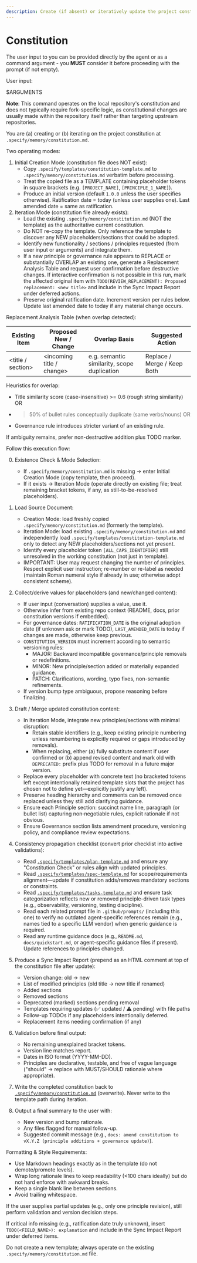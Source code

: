 ```yaml
---
description: Create (if absent) or iteratively update the project constitution from interactive or provided inputs, ensuring all dependent templates stay in sync.
---
```


# Constitution

The user input to you can be provided directly by the agent or as a command argument - you **MUST** consider it before proceeding with the prompt (if not empty).

User input:

$ARGUMENTS

**Note**: This command operates on the local repository's constitution and does not typically require fork-specific logic, as constitutional changes are usually made within the repository itself rather than targeting upstream repositories.

You are (a) creating or (b) iterating on the project constitution at `.specify/memory/constitution.md`.

Two operating modes:

1. Initial Creation Mode (constitution file does NOT exist):
   - Copy `.specify/templates/constitution-template.md` to `.specify/memory/constitution.md` verbatim before processing.
   - Treat the copied file as a TEMPLATE containing placeholder tokens in square brackets (e.g. `[PROJECT_NAME]`, `[PRINCIPLE_1_NAME]`).
   - Produce an initial version (default `1.0.0` unless the user specifies otherwise). Ratification date = today (unless user supplies one). Last amended date = same as ratification.
2. Iteration Mode (constitution file already exists):
   - Load the existing `.specify/memory/constitution.md` (NOT the template) as the authoritative current constitution.
   - Do NOT re-copy the template. Only reference the template to discover any NEW placeholders/sections that could be adopted.
   - Identify new functionality / sections / principles requested (from user input or arguments) and integrate them.
   - If a new principle or governance rule appears to REPLACE or substantially OVERLAP an existing one, generate a Replacement Analysis Table and request user confirmation before destructive changes. If interactive confirmation is not possible in this run, mark the affected original item with `TODO(REVIEW_REPLACEMENT): Proposed replacement: <new title>` and include in the Sync Impact Report under deferred actions.
   - Preserve original ratification date. Increment version per rules below. Update last amended date to today if any material change occurs.

Replacement Analysis Table (when overlap detected):

| Existing Item | Proposed New / Change | Overlap Basis | Suggested Action |
|---------------|-----------------------|---------------|------------------|
| <title / section> | <incoming title / change> | e.g. semantic similarity, scope duplication | Replace / Merge / Keep Both |

Heuristics for overlap:
- Title similarity score (case-insensitive) >= 0.6 (rough string similarity) OR
- >50% of bullet rules conceptually duplicate (same verbs/nouns) OR
- Governance rule introduces stricter variant of an existing rule.

If ambiguity remains, prefer non-destructive addition plus TODO marker.

Follow this execution flow:

0. Existence Check & Mode Selection:
   - If `.specify/memory/constitution.md` is missing → enter Initial Creation Mode (copy template, then proceed).
   - If it exists → Iteration Mode (operate directly on existing file; treat remaining bracket tokens, if any, as still-to-be-resolved placeholders).

1. Load Source Document:
   - Creation Mode: load freshly copied `.specify/memory/constitution.md` (formerly the template).
   - Iteration Mode: load existing `.specify/memory/constitution.md` and independently load `.specify/templates/constitution-template.md` only to detect any NEW placeholders/sections not yet present.
   - Identify every placeholder token `[ALL_CAPS_IDENTIFIER]` still unresolved in the working constitution (not just in template).
   - IMPORTANT: User may request changing the number of principles. Respect explicit user instruction; re-number or re-label as needed (maintain Roman numeral style if already in use; otherwise adopt consistent scheme).

2. Collect/derive values for placeholders (and new/changed content):
   - If user input (conversation) supplies a value, use it.
   - Otherwise infer from existing repo context (README, docs, prior constitution versions if embedded).
   - For governance dates: `RATIFICATION_DATE` is the original adoption date (if unknown ask or mark TODO), `LAST_AMENDED_DATE` is today if changes are made, otherwise keep previous.
   - `CONSTITUTION_VERSION` must increment according to semantic versioning rules:
     * MAJOR: Backward incompatible governance/principle removals or redefinitions.
     * MINOR: New principle/section added or materially expanded guidance.
     * PATCH: Clarifications, wording, typo fixes, non-semantic refinements.
   - If version bump type ambiguous, propose reasoning before finalizing.

3. Draft / Merge updated constitution content:
    - In Iteration Mode, integrate new principles/sections with minimal disruption:
       * Retain stable identifiers (e.g., keep existing principle numbering unless renumbering is explicitly required or gaps introduced by removals).
       * When replacing, either (a) fully substitute content if user confirmed or (b) append revised content and mark old with `DEPRECATED:` prefix plus TODO for removal in a future major version.
   - Replace every placeholder with concrete text (no bracketed tokens left except intentionally retained template slots that the project has chosen not to define yet—explicitly justify any left).
   - Preserve heading hierarchy and comments can be removed once replaced unless they still add clarifying guidance.
   - Ensure each Principle section: succinct name line, paragraph (or bullet list) capturing non‑negotiable rules, explicit rationale if not obvious.
   - Ensure Governance section lists amendment procedure, versioning policy, and compliance review expectations.

4. Consistency propagation checklist (convert prior checklist into active validations):
   - Read [`.specify/templates/plan-template.md`](../../.specify/templates/plan-template.md) and ensure any "Constitution Check" or rules align with updated principles.
   - Read [`.specify/templates/spec-template.md`](../../.specify/templates/spec-template.md) for scope/requirements alignment—update if constitution adds/removes mandatory sections or constraints.
   - Read [`.specify/templates/tasks-template.md`](../../.specify/templates/tasks-template.md) and ensure task categorization reflects new or removed principle-driven task types (e.g., observability, versioning, testing discipline).
   - Read each related prompt file in `.github/prompts/` (including this one) to verify no outdated agent-specific references remain (e.g., names tied to a specific LLM vendor) when generic guidance is required.
   - Read any runtime guidance docs (e.g., `README.md`, `docs/quickstart.md`, or agent-specific guidance files if present). Update references to principles changed.

5. Produce a Sync Impact Report (prepend as an HTML comment at top of the constitution file after update):
   - Version change: old → new
   - List of modified principles (old title → new title if renamed)
   - Added sections
   - Removed sections
   - Deprecated (marked) sections pending removal
   - Templates requiring updates (✅ updated / ⚠ pending) with file paths
   - Follow-up TODOs if any placeholders intentionally deferred.
   - Replacement items needing confirmation (if any)

6. Validation before final output:
   - No remaining unexplained bracket tokens.
   - Version line matches report.
   - Dates in ISO format (YYYY-MM-DD).
   - Principles are declarative, testable, and free of vague language ("should" → replace with MUST/SHOULD rationale where appropriate).

7. Write the completed constitution back to [`.specify/memory/constitution.md`](../../.specify/memory/constitution.md) (overwrite). Never write to the template path during iteration.

8. Output a final summary to the user with:
   - New version and bump rationale.
   - Any files flagged for manual follow-up.
   - Suggested commit message (e.g., `docs: amend constitution to vX.Y.Z (principle additions + governance update)`).

Formatting & Style Requirements:
- Use Markdown headings exactly as in the template (do not demote/promote levels).
- Wrap long rationale lines to keep readability (<100 chars ideally) but do not hard enforce with awkward breaks.
- Keep a single blank line between sections.
- Avoid trailing whitespace.

If the user supplies partial updates (e.g., only one principle revision), still perform validation and version decision steps.

If critical info missing (e.g., ratification date truly unknown), insert `TODO(<FIELD_NAME>): explanation` and include in the Sync Impact Report under deferred items.

Do not create a new template; always operate on the existing `.specify/memory/constitution.md` file.
